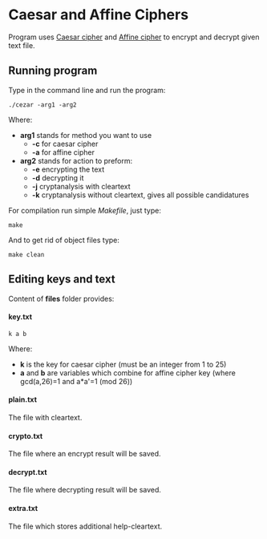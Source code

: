 # Caesar and Affine Ciphers

Program uses [Caesar cipher](https://en.wikipedia.org/wiki/Caesar_cipher) and [Affine cipher](https://en.wikipedia.org/wiki/Affine_cipher) to encrypt and decrypt given text file.

## Running program

Type in the command line and run the program:
```
./cezar -arg1 -arg2
```
Where:
* **arg1** stands for method you want to use
  * **-c** for caesar cipher
  * **-a** for affine cipher
* **arg2** stands for action to preform:
  * **-e** encrypting the text
  * **-d** decrypting it
  * **-j** cryptanalysis with cleartext
  * **-k** cryptanalysis without cleartext, gives all possible candidatures

For compilation run simple *Makefile*, just type:
```
make
```
And to get rid of object files type:
```
make clean
```

## Editing keys and text

Content of **files** folder provides:

#### key.txt
```
k a b
```
Where:
* **k** is the key for caesar cipher (must be an integer from 1 to 25)
* **a** and **b** are variables which combine for affine cipher key (where gcd(a,26)=1 and a*a'=1 (mod 26))

#### plain.txt
The file with cleartext.

#### crypto.txt
The file where an encrypt result will be saved.

#### decrypt.txt
The file where decrypting result will be saved.

#### extra.txt
The file which stores additional help-cleartext.
